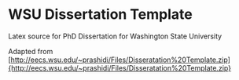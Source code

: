 WSU Dissertation Template
============

Latex source for PhD Dissertation for Washington State University

Adapted from
[http://eecs.wsu.edu/~prashidi/Files/Disseratation%20Template.zip]{http://eecs.wsu.edu/~prashidi/Files/Disseratation%20Template.zip}
